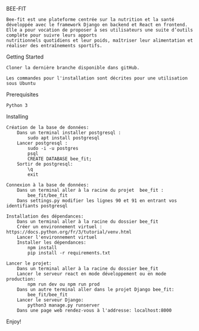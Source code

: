 BEE-FIT

    Bee-fit est une plateforme centrée sur la nutrition et la santé développée avec le framework Django en backend et React en frontend.
    Elle a pour vocation de proposer à ses utilisateurs une suite d’outils complète pour suivre leurs apports
    nutritionnels quotidiens et leur poids, maîtriser leur alimentation et réaliser des entraînements sportifs.

Getting Started

    Cloner la dernière branche disponible dans gitHub.

    Les commandes pour l'installation sont décrites pour une utilisation sous Ubuntu 

Prerequisites

    Python 3 

Installing

    Création de la base de données:
        Dans un terminal installer postgresql : 
            sudo apt install postgresql
        Lancer postgresql : 
            sudo -i -u postgres
            psql
            CREATE DATABASE bee_fit;
        Sortir de postgresql:
            \q
            exit

    Connexion à la base de données:
        Dans un terminal aller à la racine du projet  bee_fit : 
            bee_fit/bee_fit
        Dans settings.py modifier les lignes 90 et 91 en entrant vos identifiants postgresql

    Installation des dépendances:
        Dans un terminal aller à la racine du dossier bee_fit
        Créer un environnement virtuel : https://docs.python.org/fr/3/tutorial/venv.html
        Lancer l'environnement virtuel
        Installer les dépendances:
            npm install
            pip install -r requirements.txt

    Lancer le projet:
        Dans un terminal aller à la racine du dossier bee_fit
        Lancer le serveur react en mode développement ou en mode production:
            npm run dev ou npm run prod
        Dans un autre terminal aller dans le projet Django bee_fit: 
            bee_fit/bee_fit 
        Lancer le serveur Django:
            python3 manage.py runserver
        Dans une page web rendez-vous à l'addresse: localhost:8000

Enjoy!